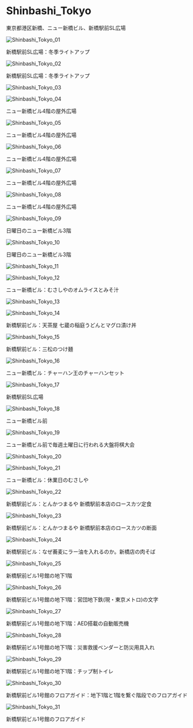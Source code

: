 # Shinbashi_Tokyo
東京都港区新橋、ニュー新橋ビル、新橋駅前SL広場

![Shinbashi_Tokyo_01](https://user-images.githubusercontent.com/20723919/112269970-6fa8b600-8cbc-11eb-9b38-0175872480bb.JPG)

新橋駅前SL広場：冬季ライトアップ

![Shinbashi_Tokyo_02](https://user-images.githubusercontent.com/20723919/112270017-7c2d0e80-8cbc-11eb-8209-dc1d5a244e7d.jpg)

新橋駅前SL広場：冬季ライトアップ

![Shinbashi_Tokyo_03](https://user-images.githubusercontent.com/20723919/112270044-82bb8600-8cbc-11eb-9c81-d1939f242f6e.JPG)

![Shinbashi_Tokyo_04](https://user-images.githubusercontent.com/20723919/112270049-83541c80-8cbc-11eb-8221-5789935e0e8f.JPG)

ニュー新橋ビル4階の屋外広場

![Shinbashi_Tokyo_05](https://user-images.githubusercontent.com/20723919/112270051-83ecb300-8cbc-11eb-8a99-ffa8003e62bb.JPG)

ニュー新橋ビル4階の屋外広場

![Shinbashi_Tokyo_06](https://user-images.githubusercontent.com/20723919/112270053-83ecb300-8cbc-11eb-9345-938d774b3513.JPG)

ニュー新橋ビル4階の屋外広場

![Shinbashi_Tokyo_07](https://user-images.githubusercontent.com/20723919/112270055-84854980-8cbc-11eb-8528-233e9421150f.JPG)

ニュー新橋ビル4階の屋外広場

![Shinbashi_Tokyo_08](https://user-images.githubusercontent.com/20723919/112270059-851de000-8cbc-11eb-9efb-9d41e52ecd30.JPG)

ニュー新橋ビル4階の屋外広場

![Shinbashi_Tokyo_09](https://user-images.githubusercontent.com/20723919/112270061-851de000-8cbc-11eb-89d2-86376dbd428b.JPG)

日曜日のニュー新橋ビル3階

![Shinbashi_Tokyo_10](https://user-images.githubusercontent.com/20723919/112270064-85b67680-8cbc-11eb-9a65-d4b299564f75.JPG)

日曜日のニュー新橋ビル3階

![Shinbashi_Tokyo_11](https://user-images.githubusercontent.com/20723919/112270067-864f0d00-8cbc-11eb-881d-2075e2e819f9.JPG)

![Shinbashi_Tokyo_12](https://user-images.githubusercontent.com/20723919/112270068-864f0d00-8cbc-11eb-8b96-06d3cf8f1671.jpg)

ニュー新橋ビル：むさしやのオムライスとみそ汁

![Shinbashi_Tokyo_13](https://user-images.githubusercontent.com/20723919/112270069-86e7a380-8cbc-11eb-9a7d-f7f46ef31707.JPG)

![Shinbashi_Tokyo_14](https://user-images.githubusercontent.com/20723919/112270073-87803a00-8cbc-11eb-8d91-4bbfd9152820.jpg)

新橋駅前ビル：天茶屋 七蔵の稲庭うどんとマグロ漬け丼

![Shinbashi_Tokyo_15](https://user-images.githubusercontent.com/20723919/112270075-8818d080-8cbc-11eb-9822-38c2b7915dc0.jpg)

新橋駅前ビル：三松のつけ麺

![Shinbashi_Tokyo_16](https://user-images.githubusercontent.com/20723919/112270079-8818d080-8cbc-11eb-8abb-fb06bf97dbd0.jpg)

ニュー新橋ビル：チャーハン王のチャーハンセット

![Shinbashi_Tokyo_17](https://user-images.githubusercontent.com/20723919/112270081-88b16700-8cbc-11eb-863d-eb5c43366c7b.JPG)

新橋駅前SL広場

![Shinbashi_Tokyo_18](https://user-images.githubusercontent.com/20723919/112270088-8949fd80-8cbc-11eb-90c2-0e43f4770ad9.JPG)

ニュー新橋ビル前

![Shinbashi_Tokyo_19](https://user-images.githubusercontent.com/20723919/112270096-8c44ee00-8cbc-11eb-94a9-05f62451df13.JPG)

ニュー新橋ビル前で毎週土曜日に行われる大盤将棋大会

![Shinbashi_Tokyo_20](https://user-images.githubusercontent.com/20723919/112270093-8a7b2a80-8cbc-11eb-9821-6fc7e1f57cad.JPG)

![Shinbashi_Tokyo_21](https://user-images.githubusercontent.com/20723919/112275346-ddf07700-8cc2-11eb-8026-e7be2b116628.jpg)

ニュー新橋ビル：休業日のむさしや

![Shinbashi_Tokyo_22](https://user-images.githubusercontent.com/20723919/112275354-e052d100-8cc2-11eb-9d88-a0e376de0265.jpg)

新橋駅前ビル：とんかつまるや 新橋駅前本店のロースカツ定食

![Shinbashi_Tokyo_23](https://user-images.githubusercontent.com/20723919/112275359-e052d100-8cc2-11eb-8ad8-896abf70a8b8.jpg)

新橋駅前ビル：とんかつまるや 新橋駅前本店のロースカツの断面

![Shinbashi_Tokyo_24](https://user-images.githubusercontent.com/20723919/112275362-e0eb6780-8cc2-11eb-8638-e802b8990361.jpg)

新橋駅前ビル：なぜ蕎麦にラー油を入れるのか。新橋店の肉そば

![Shinbashi_Tokyo_25](https://user-images.githubusercontent.com/20723919/112275365-e0eb6780-8cc2-11eb-87b8-927c985c4f07.jpg)

新橋駅前ビル1号館の地下1階

![Shinbashi_Tokyo_26](https://user-images.githubusercontent.com/20723919/112275367-e183fe00-8cc2-11eb-8aaf-1c6868a5fee9.jpg)

新橋駅前ビル1号館の地下1階：営団地下鉄(現・東京メトロ)の文字

![Shinbashi_Tokyo_27](https://user-images.githubusercontent.com/20723919/112275369-e21c9480-8cc2-11eb-855d-bd86b8a25bce.jpg)

新橋駅前ビル1号館の地下1階：AED搭載の自動販売機

![Shinbashi_Tokyo_28](https://user-images.githubusercontent.com/20723919/112275371-e21c9480-8cc2-11eb-96a7-2e183c4bad54.jpg)

新橋駅前ビル1号館の地下1階：災害救援ベンダーと防災用具入れ

![Shinbashi_Tokyo_29](https://user-images.githubusercontent.com/20723919/112275377-e2b52b00-8cc2-11eb-9643-c8358bd99d0d.jpg)

新橋駅前ビル1号館の地下1階：チップ制トイレ

![Shinbashi_Tokyo_30](https://user-images.githubusercontent.com/20723919/112275379-e2b52b00-8cc2-11eb-9014-0dfdb76ecbb4.jpg)

新橋駅前ビル1号館のフロアガイド：地下1階と1階を繋ぐ階段でのフロアガイド

![Shinbashi_Tokyo_31](https://user-images.githubusercontent.com/20723919/112275380-e34dc180-8cc2-11eb-943c-4d963adbacc4.jpg)

新橋駅前ビル1号館のフロアガイド
